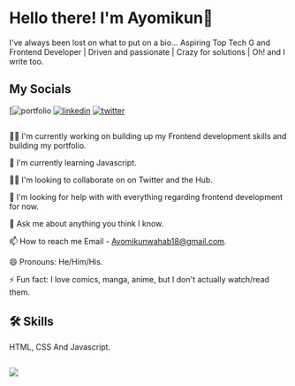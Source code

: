 
# Hello there! I'm Ayomikun👋

I've always been lost on what to put on a bio... Aspiring Top Tech G and Frontend Developer | Driven and passionate | Crazy for solutions | Oh! and I write too.
## My Socials
[![portfolio](https://https://app.netlify.com/teams/mkzay/sites/)
[![linkedin](https://img.shields.io/badge/linkedin-0A66C2?style=for-the-badge&logo=linkedin&logoColor=white)](https://www.linkedin.com/in/ayomikun-wahab-jimoh-585bb5221/)
[![twitter](https://img.shields.io/badge/twitter-1DA1F2?style=for-the-badge&logo=twitter&logoColor=white)](https://twitter.com/Mkzay_)
## 
👩‍💻 I'm currently working on building up my Frontend development skills and building my portfolio.

🧠 I'm currently learning Javascript.

👯‍♀️ I'm looking to collaborate on on Twitter and the Hub.

🤔 I'm looking for help with with everything regarding frontend development for now.

💬 Ask me about anything you think I know.

📫 How to reach me Email - Ayomikunwahab18@gmail.com.

😄 Pronouns: He/Him/His.

⚡️ Fun fact: I love comics, manga, anime, but I don't actually watch/read them.
## 🛠 Skills
HTML, CSS And Javascript.


## 
<img src="https://github-readme-stats.vercel.app/api?username=Mkzay&show_icons=true&theme=great-gatsby"/>

